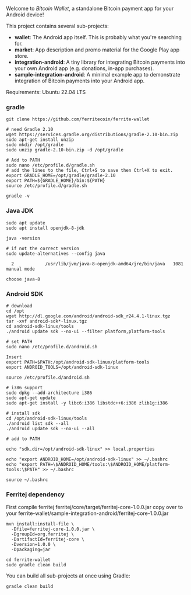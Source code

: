 Welcome to _Bitcoin Wallet_, a standalone Bitcoin payment app for your Android device!

This project contains several sub-projects:

 * __wallet__:
     The Android app itself. This is probably what you're searching for.
 * __market__:
     App description and promo material for the Google Play app store.
 * __integration-android__:
     A tiny library for integrating Bitcoin payments into your own Android app
     (e.g. donations, in-app purchases).
 * __sample-integration-android__:
     A minimal example app to demonstrate integration of Bitcoin payments into
     your Android app.

Requirements:
Ubuntu 22.04 LTS

### gradle
```
git clone https://github.com/ferritecoin/ferrite-wallet

# need Gradle 2.10
wget https://services.gradle.org/distributions/gradle-2.10-bin.zip
sudo apt-get install unzip
sudo mkdir /opt/gradle
sudo unzip gradle-2.10-bin.zip -d /opt/gradle

# Add to PATH
sudo nano /etc/profile.d/gradle.sh
# add the lines to the file, Ctrl+S to save then Ctrl+X to exit.
export GRADLE_HOME=/opt/gradle/gradle-2.10
export PATH=${GRADLE_HOME}/bin:${PATH}
source /etc/profile.d/gradle.sh

gradle -v
```

### Java JDK
```
sudo apt update
sudo apt install openjdk-8-jdk

java -version

# if not the correct version
sudo update-alternatives --config java

  2            /usr/lib/jvm/java-8-openjdk-amd64/jre/bin/java   1081      manual mode

choose java-8
```

### Android SDK
```
# download
cd /opt
wget http://dl.google.com/android/android-sdk_r24.4.1-linux.tgz
tar -xvf android-sdk*-linux.tgz
cd android-sdk-linux/tools
./android update sdk --no-ui --filter platform,platform-tools

# set PATH
sudo nano /etc/profile.d/android.sh

Insert
export PATH=$PATH:/opt/android-sdk-linux/platform-tools
export ANDROID_TOOLS=/opt/android-sdk-linux

source /etc/profile.d/android.sh

# i386 support
sudo dpkg --add-architecture i386
sudo apt-get update
sudo apt-get install -y libc6:i386 libstdc++6:i386 zlib1g:i386

# install sdk
cd /opt/android-sdk-linux/tools
./android list sdk --all
./android update sdk --no-ui --all

# add to PATH

echo "sdk.dir=/opt/android-sdk-linux" >> local.properties

echo "export ANDROID_HOME=/opt/android-sdk-linux" >> ~/.bashrc
echo "export PATH=\$ANDROID_HOME/tools:\$ANDROID_HOME/platform-tools:\$PATH" >> ~/.bashrc

source ~/.bashrc
```

### Ferritej dependency
First compile ferritej
ferritej/core/target/ferritej-core-1.0.0.jar
copy over to your 
ferrite-wallet/sample-integration-android/ferritej-core-1.0.0.jar
```
mvn install:install-file \
  -Dfile=ferritej-core-1.0.0.jar \
  -DgroupId=org.ferritej \
  -DartifactId=ferritej-core \
  -Dversion=1.0.0 \
  -Dpackaging=jar
```



```
cd ferrite-wallet
sudo gradle clean build

```

You can build all sub-projects at once using Gradle:

`gradle clean build`
